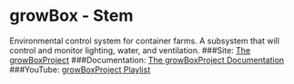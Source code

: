 # growBox - Stem
Environmental control system for container farms. A subsystem that will control and monitor lighting, water, and ventilation. 
###Site: [The growBoxProject](http://thegrowboxproject.com)
###Documentation: [The growBoxProject Documentation](https://mjnshosting.atlassian.net/wiki/spaces/MKB/pages/666533912/TBBT+Grow+Pod+-+Prototype)
###YouTube: [growBoxProject Playlist](https://www.youtube.com/watch?v=Wj2nhrA2hX8&list=PLFwrukKhzwLi123Tsg_ZXVXs2WnTBKwnU)
